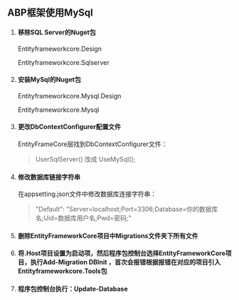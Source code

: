 ## ABP框架使用MySql

1. #### 移除SQL Server的Nuget包

   Entityframeworkcore.Design

   Entityframeworkcore.Sqlserver

2. #### 安装MySql的Nuget包

   Entityframeworkcore.Mysql.Design

   Entityframeworkcore.Mysql

3. #### 更改DbContextConfigurer配置文件

   EntityFrameCore层找到DbContextConfigurer文件：

   > UserSqlServer()  改成  UseMySql();

4. #### 修改数据库链接字符串

   在appsetting.json文件中修改数据库连接字符串：

   > "Default": "Server=localhost;Port=3306;Database=你的数据库名;Uid=数据库用户名;Pwd=密码;"
   
5. #### 删除EntityFrameworkCore项目中Migrations文件夹下所有文件

6. #### 将.Host项目设置为启动项，然后程序包控制台选择EntityFrameworkCore项目，执行Add-Migration DBInit ，首次会报错根据报错在对应的项目引入 Entityframeworkcore.Tools包

7. #### 程序包控制台执行：Update-Database